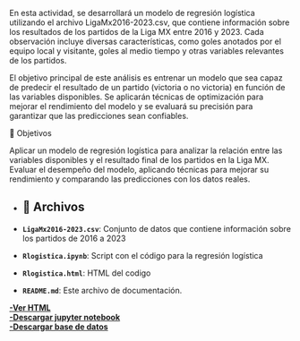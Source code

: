 En esta actividad, se desarrollará un modelo de regresión logística utilizando el archivo LigaMx2016-2023.csv, que contiene información sobre los resultados de los partidos de la Liga MX entre 2016 y 2023. Cada observación incluye diversas características, como goles anotados por el equipo local y visitante, goles al medio tiempo y otras variables relevantes de los partidos.

El objetivo principal de este análisis es entrenar un modelo que sea capaz de predecir el resultado de un partido (victoria o no victoria) en función de las variables disponibles. Se aplicarán técnicas de optimización para mejorar el rendimiento del modelo y se evaluará su precisión para garantizar que las predicciones sean confiables.

🎯 Objetivos

Aplicar un modelo de regresión logística para analizar la relación entre las variables disponibles y el resultado final de los partidos en la Liga MX.
Evaluar el desempeño del modelo, aplicando técnicas para mejorar su rendimiento y comparando las predicciones con los datos reales.


- ## 📂 Archivos

- **`LigaMx2016-2023.csv`**: Conjunto de datos que contiene información sobre los partidos de 2016 a 2023
- **`Rlogistica.ipynb`**: Script con el código para la regresión logística
- **`Rlogistica.html`**: HTML del codigo 
- **`README.md`**: Este archivo de documentación.

**[-Ver HTML](Rlogistica.html)**    
**[-Descargar jupyter notebook](Rlogistica.ipynb)**  
**[-Descargar base de datos](LigaMx2016-2023.csv)**  
